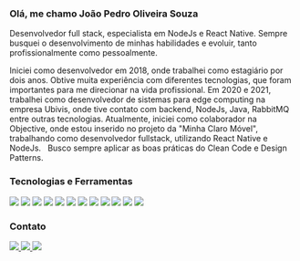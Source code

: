 <h3><b>Olá, me chamo João Pedro Oliveira Souza</b></h3>
Desenvolvedor full stack, especialista em NodeJs e React Native. 
Sempre busquei o desenvolvimento de minhas habilidades e evoluir, tanto profissionalmente como pessoalmente. 

Iniciei como desenvolvedor em 2018, onde trabalhei como estagiário por dois anos. Obtive muita experiência com diferentes tecnologias, que foram importantes para me direcionar na vida profissional. 
Em 2020 e 2021, trabalhei como desenvolvedor de sistemas para edge computing na empresa Ubivis, onde tive contato com backend, NodeJs, Java, RabbitMQ entre outras tecnologias.
Atualmente, iniciei como colaborador na Objective, onde estou inserido no projeto da "Minha Claro Móvel", trabalhando como desenvolvedor fullstack, utilizando React Native e NodeJs. ​
​
Busco sempre aplicar as boas práticas do Clean Code e Design Patterns.

<h3><b>Tecnologias e Ferramentas</b></h3>
<img src="https://img.shields.io/badge/TypeScript-007ACC?style=for-the-badge&logo=typescript&logoColor=white"/>
<img src="https://img.shields.io/badge/JavaScript-323330?style=for-the-badge&logo=javascript&logoColor=F7DF1E"/>
<img src="https://img.shields.io/badge/Jest-C21325?style=for-the-badge&logo=jest&logoColor=white"/>
<img src="https://img.shields.io/badge/Node.js-339933?style=for-the-badge&logo=nodedotjs&logoColor=white"/>
<img src="https://img.shields.io/badge/React_Native-20232A?style=for-the-badge&logo=react&logoColor=61DAFB"/>
<img src="https://img.shields.io/badge/Redux-593D88?style=for-the-badge&logo=redux&logoColor=white"/>
<img src="https://img.shields.io/badge/Redux%20saga-86D46B?style=for-the-badge&logo=redux%20saga&logoColor=999999"/>
<img src="https://img.shields.io/badge/Java-ED8B00?style=for-the-badge&logo=java&logoColor=white"/>
<img src="https://img.shields.io/badge/GIT-E44C30?style=for-the-badge&logo=git&logoColor=white"/>
<img src="https://img.shields.io/badge/rabbitmq-%23FF6600.svg?&style=for-the-badge&logo=rabbitmq&logoColor=white"/>
<img src="https://img.shields.io/badge/Node--Red-8F0000?style=for-the-badge&logo=nodered&logoColor=white"/>
<img src="https://img.shields.io/badge/Linux-FCC624?style=for-the-badge&logo=linux&logoColor=black"/>

<h3><b>Contato</b></h3>
<a href="https://www.linkedin.com/in/joaopedrooliveirasouza/">
  <img src="https://img.shields.io/badge/LinkedIn-0077B5?style=for-the-badge&logo=linkedin&logoColor=white"/>
</a>
<a href="mailto:jp.osouza31@gmail.com">
  <img src="https://img.shields.io/badge/Gmail-D14836?style=for-the-badge&logo=gmail&logoColor=white"/>
</a>
<a href="https://twitter.com/jpsouza3101">
  <img src="https://img.shields.io/badge/Twitter-1DA1F2?style=for-the-badge&logo=twitter&logoColor=white"/>
</a>

